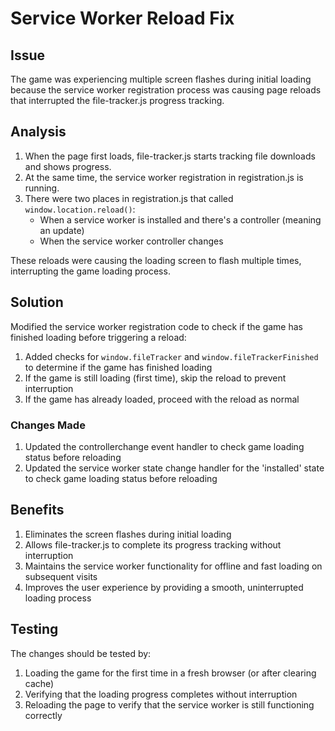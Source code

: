 # Service Worker Reload Fix

## Issue
The game was experiencing multiple screen flashes during initial loading because the service worker registration process was causing page reloads that interrupted the file-tracker.js progress tracking.

## Analysis
1. When the page first loads, file-tracker.js starts tracking file downloads and shows progress.
2. At the same time, the service worker registration in registration.js is running.
3. There were two places in registration.js that called `window.location.reload()`:
   - When a service worker is installed and there's a controller (meaning an update)
   - When the service worker controller changes

These reloads were causing the loading screen to flash multiple times, interrupting the game loading process.

## Solution
Modified the service worker registration code to check if the game has finished loading before triggering a reload:

1. Added checks for `window.fileTracker` and `window.fileTrackerFinished` to determine if the game has finished loading
2. If the game is still loading (first time), skip the reload to prevent interruption
3. If the game has already loaded, proceed with the reload as normal

### Changes Made
1. Updated the controllerchange event handler to check game loading status before reloading
2. Updated the service worker state change handler for the 'installed' state to check game loading status before reloading

## Benefits
1. Eliminates the screen flashes during initial loading
2. Allows file-tracker.js to complete its progress tracking without interruption
3. Maintains the service worker functionality for offline and fast loading on subsequent visits
4. Improves the user experience by providing a smooth, uninterrupted loading process

## Testing
The changes should be tested by:
1. Loading the game for the first time in a fresh browser (or after clearing cache)
2. Verifying that the loading progress completes without interruption
3. Reloading the page to verify that the service worker is still functioning correctly